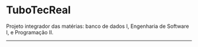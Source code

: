 # TuboTecReal
Projeto integrador das matérias: banco de dados I, Engenharia de Software I, e Programação II.

<hr>
